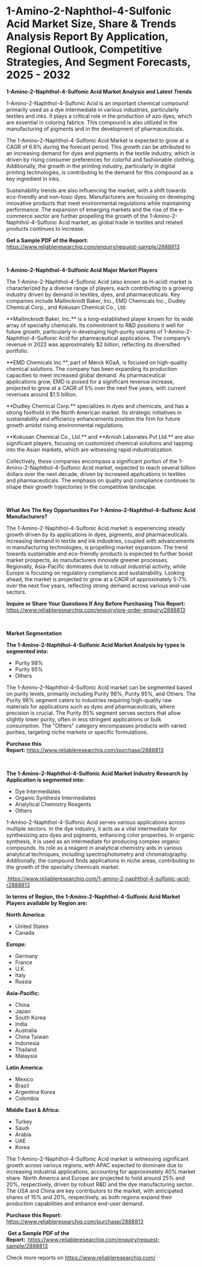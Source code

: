 <p><h1>1-Amino-2-Naphthol-4-Sulfonic Acid Market Size, Share & Trends Analysis Report By Application, Regional Outlook, Competitive Strategies, And Segment Forecasts, 2025 - 2032</h1></p><p><strong>1-Amino-2-Naphthol-4-Sulfonic Acid Market Analysis and Latest Trends</strong></p>
<p><p>1-Amino-2-Naphthol-4-Sulfonic Acid is an important chemical compound primarily used as a dye intermediate in various industries, particularly textiles and inks. It plays a critical role in the production of azo dyes, which are essential in coloring fabrics. This compound is also utilized in the manufacturing of pigments and in the development of pharmaceuticals.</p><p>The 1-Amino-2-Naphthol-4-Sulfonic Acid Market is expected to grow at a CAGR of 6.6% during the forecast period. This growth can be attributed to an increasing demand for dyes and pigments in the textile industry, which is driven by rising consumer preferences for colorful and fashionable clothing. Additionally, the growth in the printing industry, particularly in digital printing technologies, is contributing to the demand for this compound as a key ingredient in inks.</p><p>Sustainability trends are also influencing the market, with a shift towards eco-friendly and non-toxic dyes. Manufacturers are focusing on developing innovative products that meet environmental regulations while maintaining performance. The expansion of emerging markets and the rise of the e-commerce sector are further propelling the growth of the 1-Amino-2-Naphthol-4-Sulfonic Acid market, as global trade in textiles and related products continues to increase.</p></p>
<p><strong>Get a Sample PDF of the Report:&nbsp;</strong> <a href="https://www.reliableresearchiq.com/enquiry/request-sample/2888813?utm_campaign=3276&utm_medium=2&utm_source=Github&utm_content=ia&utm_term=14032025&utm_id=1-amino-2-naphthol-4-sulfonic-acid">https://www.reliableresearchiq.com/enquiry/request-sample/2888813</a></p>
<p>&nbsp;</p>
<p><strong>1-Amino-2-Naphthol-4-Sulfonic Acid Major Market Players</strong></p>
<p><p>The 1-Amino-2-Naphthol-4-Sulfonic Acid (also known as H-acid) market is characterized by a diverse range of players, each contributing to a growing industry driven by demand in textiles, dyes, and pharmaceuticals. Key companies include Mallinckrodt Baker, Inc., EMD Chemicals Inc., Dudley Chemical Corp., and Kokusan Chemical Co., Ltd.</p><p>**Mallinckrodt Baker, Inc.** is a long-established player known for its wide array of specialty chemicals. Its commitment to R&D positions it well for future growth, particularly in developing high-purity variants of 1-Amino-2-Naphthol-4-Sulfonic Acid for pharmaceutical applications. The company’s revenue in 2022 was approximately $2 billion, reflecting its diversified portfolio.</p><p>**EMD Chemicals Inc.**, part of Merck KGaA, is focused on high-quality chemical solutions. The company has been expanding its production capacities to meet increased global demand. As pharmaceutical applications grow, EMD is poised for a significant revenue increase, projected to grow at a CAGR of 5% over the next five years, with current revenues around $1.5 billion.</p><p>**Dudley Chemical Corp.** specializes in dyes and chemicals, and has a strong foothold in the North American market. Its strategic initiatives in sustainability and efficiency enhancements position the firm for future growth amidst rising environmental regulations.</p><p>**Kokusan Chemical Co., Ltd.** and **Arnish Laborates Pvt Ltd.** are also significant players, focusing on customized chemical solutions and tapping into the Asian markets, which are witnessing rapid industrialization.</p><p>Collectively, these companies encompass a significant portion of the 1-Amino-2-Naphthol-4-Sulfonic Acid market, expected to reach several billion dollars over the next decade, driven by increased applications in textiles and pharmaceuticals. The emphasis on quality and compliance continues to shape their growth trajectories in the competitive landscape.</p></p>
<p>&nbsp;</p>
<p><strong>What Are The Key Opportunities For 1-Amino-2-Naphthol-4-Sulfonic Acid Manufacturers?</strong></p>
<p><p>The 1-Amino-2-Naphthol-4-Sulfonic Acid market is experiencing steady growth driven by its applications in dyes, pigments, and pharmaceuticals. Increasing demand in textile and ink industries, coupled with advancements in manufacturing technologies, is propelling market expansion. The trend towards sustainable and eco-friendly products is expected to further boost market prospects, as manufacturers innovate greener processes. Regionally, Asia-Pacific dominates due to robust industrial activity, while Europe is focusing on regulatory compliance and sustainability. Looking ahead, the market is projected to grow at a CAGR of approximately 5-7% over the next five years, reflecting strong demand across various end-use sectors.</p></p>
<p><strong>Inquire or Share Your Questions If Any Before Purchasing This Report:</strong> <a href="https://www.reliableresearchiq.com/enquiry/pre-order-enquiry/2888813?utm_campaign=3276&utm_medium=2&utm_source=Github&utm_content=ia&utm_term=14032025&utm_id=1-amino-2-naphthol-4-sulfonic-acid">https://www.reliableresearchiq.com/enquiry/pre-order-enquiry/2888813</a></p>
<p>&nbsp;</p>
<p><strong>Market Segmentation</strong></p>
<p><strong>The 1-Amino-2-Naphthol-4-Sulfonic Acid Market Analysis by types is segmented into:</strong></p>
<p><ul><li>Purity 98%</li><li>Purity 95%</li><li>Others</li></ul></p>
<p><p>The 1-Amino-2-Naphthol-4-Sulfonic Acid market can be segmented based on purity levels, primarily including Purity 98%, Purity 95%, and Others. The Purity 98% segment caters to industries requiring high-quality raw materials for applications such as dyes and pharmaceuticals, where precision is crucial. The Purity 95% segment serves sectors that allow slightly lower purity, often in less stringent applications or bulk consumption. The "Others" category encompasses products with varied purities, targeting niche markets or specific formulations.</p></p>
<p><strong>Purchase this Report:&nbsp;</strong><a href="https://www.reliableresearchiq.com/purchase/2888813?utm_campaign=3276&utm_medium=2&utm_source=Github&utm_content=ia&utm_term=14032025&utm_id=1-amino-2-naphthol-4-sulfonic-acid">https://www.reliableresearchiq.com/purchase/2888813</a></p>
<p>&nbsp;</p>
<p><strong>The 1-Amino-2-Naphthol-4-Sulfonic Acid Market Industry Research by Application is segmented into:</strong></p>
<p><ul><li>Dye Intermediates</li><li>Organic Synthesis Intermediates</li><li>Analytical Chemistry Reagents</li><li>Others</li></ul></p>
<p><p>1-Amino-2-Naphthol-4-Sulfonic Acid serves various applications across multiple sectors. In the dye industry, it acts as a vital intermediate for synthesizing azo dyes and pigments, enhancing color properties. In organic synthesis, it is used as an intermediate for producing complex organic compounds. Its role as a reagent in analytical chemistry aids in various analytical techniques, including spectrophotometry and chromatography. Additionally, the compound finds applications in niche areas, contributing to the growth of the specialty chemicals market.</p></p>
<p><a href="https://www.reliableresearchiq.com/1-amino-2-naphthol-4-sulfonic-acid-r2888813?utm_campaign=3276&utm_medium=2&utm_source=Github&utm_content=ia&utm_term=14032025&utm_id=1-amino-2-naphthol-4-sulfonic-acid">&nbsp;https://www.reliableresearchiq.com/1-amino-2-naphthol-4-sulfonic-acid-r2888813</a></p>
<p><strong>In terms of Region, the 1-Amino-2-Naphthol-4-Sulfonic Acid Market Players available by Region are:</strong></p>
<p>
    <p> <strong> North America: </strong>
        <ul>
            <li>United States</li>
            <li>Canada</li>
        </ul>
        </p> 
    <p> <strong> Europe: </strong>
        <ul>
            <li>Germany</li>
            <li>France</li>
            <li>U.K.</li>
            <li>Italy</li>
            <li>Russia</li>
        </ul>
        </p> 
    <p> <strong> Asia-Pacific: </strong>
        <ul>
            <li>China</li>
            <li>Japan</li>
            <li>South Korea</li>
            <li>India</li>
            <li>Australia</li>
            <li>China Taiwan</li>
            <li>Indonesia</li>
            <li>Thailand</li>
            <li>Malaysia</li>
        </ul>
        </p> 
    <p> <strong> Latin America: </strong>
        <ul>
            <li>Mexico</li>
            <li>Brazil</li>
            <li>Argentina Korea</li>
            <li>Colombia</li>
        </ul>
        </p> 
    <p> <strong> Middle East & Africa: </strong>
        <ul>
            <li>Turkey</li>
            <li>Saudi</li>
            <li>Arabia</li>
            <li>UAE</li>
            <li>Korea</li>
        </ul>
    </p>
    </p>
<p><p>The 1-Amino-2-Naphthol-4-Sulfonic Acid market is witnessing significant growth across various regions, with APAC expected to dominate due to increasing industrial applications, accounting for approximately 40% market share. North America and Europe are projected to hold around 25% and 20%, respectively, driven by robust R&D and the dye manufacturing sector. The USA and China are key contributors to the market, with anticipated shares of 15% and 20%, respectively, as both regions expand their production capabilities and enhance end-user demand.</p></p>
<p><strong>Purchase this Report: </strong><a href="https://www.reliableresearchiq.com/purchase/2888813?utm_campaign=3276&utm_medium=2&utm_source=Github&utm_content=ia&utm_term=14032025&utm_id=1-amino-2-naphthol-4-sulfonic-acid">https://www.reliableresearchiq.com/purchase/2888813</a></p>
<p>&nbsp;<strong>Get a Sample PDF of the Report:&nbsp;&nbsp;</strong><a href="https://www.reliableresearchiq.com/enquiry/request-sample/2888813?utm_campaign=3276&utm_medium=2&utm_source=Github&utm_content=ia&utm_term=14032025&utm_id=1-amino-2-naphthol-4-sulfonic-acid">https://www.reliableresearchiq.com/enquiry/request-sample/2888813</a></p>
<p><strong></strong></p>
<p>Check more reports on <a href="https://www.reliableresearchiq.com/?utm_campaign=3276&utm_medium=2&utm_source=Github&utm_content=ia&utm_term=14032025&utm_id=1-amino-2-naphthol-4-sulfonic-acid">https://www.reliableresearchiq.com/</a></p>